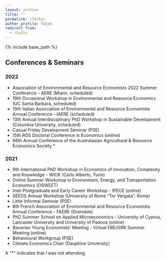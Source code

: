 ```yaml
---
layout: archive
title: ""
permalink: /talks/
author_profile: false
redirect_from:
  - /talks
---
```


{% include base_path %}

## Conferences & Seminars


### 2022

- Association of Environmental and Resource Economists 2022 Summer Conference - AERE (Miami, scheduled)
- 19th Occasional Workshop in Environmental and Resource Economics (UC Santa Barbara, scheduled)
- 10th Italian Association of Environmental and Resource Economists Annual Conference - IAERE (scheduled)
- 13th Annual Interdisciplinary PhD Workshop in Sustainable Development (Columbia University, scheduled)
- Casual Friday Development Seminar (PSE)
- 15th RGS Doctoral Conference in Economics (online)
- 66th Annual Conference of the Australasian Agricultural & Resource Economics Society *


### 2021

- 9th International PhD Workshop in Economics of Innovation, Complexity and Knowledge - WICK (Carlo Alberto, Turin)
- Online Summer Workshop in Environment, Energy, and Transportation Economics (OSWEET)
- Irish Postgraduate and Early Career Workshop - IPECE (online)
- SEEDS Annual Workshop (University of Rome “Tor Vergata”, Rome)
- Little Informal Seminar (PSE)
- 8th French Association of Environmental and Resource Economists Annual Conference - FAERE (Grenoble)
- PhD Summer School on Applied Microeconomics - University of Cyprus, Lancaster University and University of Padova (online)
- Bavarian Young Economists’ Meeting - Virtual EBE/GRK Summer Meeting (online)
- Behavioural Workgroup (PSE)
- Climate Economics Chair (Dauphine University)

A "*" indicates that I was not attending. 
